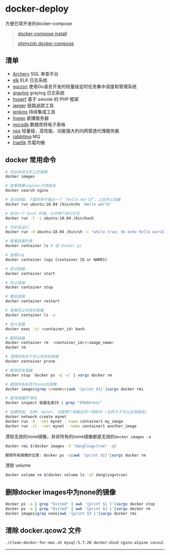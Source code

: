 # docker-deploy

方便日常开发的docker-compose

> [docker-compose install](https://github.com/docker/compose)
>
> [ohmyzsh docker-compose](https://github.com/ohmyzsh/ohmyzsh/tree/master/plugins/docker-compose)

## 清单

* [Archery](archery/docker-compose.yml) SQL 审查平台
* [elk](elk/docker-compose.yaml) ELK 日志系统
* [gocron](gocron/docker-compose.yml) 使用Go语言开发的轻量级定时任务集中调度和管理系统
* [graylog](graylog/docker-compose.yml) graylog 日志系统
* [hyperf](hyperf/docker-compose.yml) 基于 swoole 的 PHP 框架
* [jaeger](jaeger/docker-compose.yml) 链路追踪工具
* [jenkins](jenkins/docker-compose.yml) 持续集成工具
* [livego](livego/docker-compose.yml) 直播服务器
* [nocodb](nocodb/docker-compose.yml) 数据库转电子表格
* [nps](nps/docker-compose.yml) 轻量级、高性能、功能强大的内网穿透代理服务器
* [rabbitmq](rabbitmq/docker-compose.yml) MQ
* [traefik](traefik/docker-compose.yml) 负载均衡

## docker 常用命令

```bash
# 列出本地主机上的镜像
docker images

# 查看镜像<nginx>可用版本
docker search nginx

# 启动容器，下面的命令输出一个 “Hello World”，之后终止容器
docker run ubuntu:18.04 /bin/echo 'Hello world'

# 启动一个 bash 终端，允许用户进行交互
docker run -t -i ubuntu:18.04 /bin/bash

# 守护态运行
docker run -d ubuntu:18.04 /bin/sh -c "while true; do echo hello world; sleep 1; done"

# 查看容器列表
docker container ls # 或 docker ps

# 查看log
docker container logs [container ID or NAMES]

# 启动容器
docker container start

# 终止容器
docker container stop

# 重启容器
docker container restart

# 查看终止状态的容器
docker container ls -a

# 进入容器
docker exec -it <container_id> bash

# 删除容器
docker container rm  <container_id>/<image_name>
docker rm

# 清理所有处于终止状态的容器
docker container prune

# 删除所有容器
docker stop `docker ps -q -a` | xargs docker rm

# 删除所有标签为none的镜像
docker images|grep \<none\>|awk '{print $3}'|xargs docker rmi

# 查找容器IP地址
docker inspect 容器名或ID | grep "IPAddress"

# 创建网段, 名称: mynet, 分配两个容器在同一网段中 (这样子才可以互相通信)
docker network create mynet
docker run -d --net mynet --name container1 my_image
docker run -it --net mynet --name container1 another_image
```

清除无效的none镜像，并非所有的none镜像都是无效的`docker images -a`

```bash
docker rmi $(docker images -f "dangling=true" -q)

删除所有镜像的记录: docker ps -a|awk '{print $1}'|xargs docker rm
```

清除 volume

```bash
docker volume rm $(docker volume ls -qf dangling=true)
```

## 删除docker images中为none的镜像

```bash
docker ps -a | grep "Exited" | awk '{print $1 }'|xargs docker stop
docker ps -a | grep "Exited" | awk '{print $1 }'|xargs docker rm
docker images|grep none|awk '{print $3 }'|xargs docker rmi
```

## 清除 docker.qcow2 文件

```bash
./clean-docker-for-mac.sh mysql:5.7.20 docker:dind nginx:alpine consul redis laradock_mysql laradock_redis laradock_workspace laradock_php-fpm laradock_nginx
```

---
